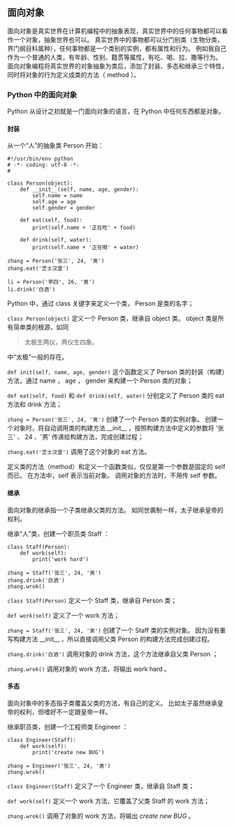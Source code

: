 ## 面向对象 ##
面向对象是真实世界在计算机编程中的抽象表现，真实世界中的任何事物都可以看作一个对象，抽象世界也可以。
真实世界中的事物都可以分门别类（生物分类，界门纲目科属种），任何事物都是一个类别的实例，都有属性和行为。
例如我自己作为一个普通的人类，有年龄、性别、籍贯等属性，有吃、喝、拉、撒等行为。
面向对象编程将真实世界的对象抽象为类后，添加了封装、多态和继承三个特性，同时将对象的行为定义成类的方法（ method ）。

### Python 中的面向对象 ###
Python 从设计之初就是一门面向对象的语言，在 Python 中任何东西都是对象。

#### 封装 ####
从一个“人”的抽象类 Person 开始：

```
#!/usr/bin/env python
# -*- coding: utf-8 -*-
#

class Person(object):
    def __init__(self, name, age, gender):
        self.name = name
        self.age = age
        self.gender = gender
    
    def eat(self, food):
        print(self.name + '正在吃' + food)
    
    def drink(self, water):
        print(self.name + '正在喝' + water)

zhang = Person('张三', 24, '男')
zhang.eat('芝士汉堡')

li = Person('李四', 26, '男')
li.drink('白酒')
````

Python 中，通过 class 关键字来定义一个类， Person 是类的名字；

```class Person(object)``` 定义一个 Person 类，继承自 object 类。 object 类是所有简单类的根源，如同

> 太极生两仪，两仪生四象。

中“太极”一般的存在。

```def init(self, name, age, gender)``` 这个函数定义了 Person 类的封装（构建）方法，通过 name ， age ， gender 来构建一个 Person 类的对象；

```def eat(self, food)``` 和 ```def drink(self, water)``` 分别定义了 Person 类的 eat 方法和 drink 方法；

```zhang = Person('张三', 24, '男')``` 创建了一个 Person 类的实例对象。
创建一个对象时，将自动调用类的构建方法 \_\_init\_\_ ，按照构建方法中定义的参数将 '张三' 、 24 、'男' 传递给构建方法，完成创建过程；

```zhang.eat('芝士汉堡')``` 调用了这个对象的 eat 方法。

定义类的方法（method）和定义一个函数类似，仅仅是第一个参数是固定的 self 而已。
在方法中，self 表示当前对象。
调用对象的方法时，不用传 self 参数。

#### 继承 ####
面向对象的继承指一个子类继承父类的方法。
如同世袭制一样，太子继承皇帝的权利。

继承“人”类，创建一个职员类 Staff ：

```
class Staff(Person):
    def work(self):
        print('work hard')

zhang = Staff('张三', 24, '男')
zhang.drink('白酒')
zhang.wrok()
```

```class Staff(Person)``` 定义一个 Staff 类，继承自 Person 类；

```def work(self)``` 定义了一个 work 方法；

```zhang = Staff('张三', 24, '男')``` 创建了一个 Staff 类的实例对象。
因为没有重写构建方法 \_\_init\_\_ ，所以直接调用父类 Person 的构建方法完成创建过程。

```zhang.drink('白酒')``` 调用对象的 drink 方法，这个方法继承自父类 Person ；

```zhang.wrok()``` 调用对象的 work 方法，将输出 work hard 。

#### 多态 ####
面向对象中的多态指子类覆盖父类的方法，有自己的定义。
比如太子虽然继承皇帝的权利，但嗜好不一定跟皇帝一样。

继承职员类，创建一个工程师类 Engineer ：

```
class Engineer(Staff):
    def work(self):
        print('create new BUG')

zhang = Engineer('张三', 24, '男')
zhang.wrok()
```

```class Engineer(Staff)``` 定义了一个 Engineer 类，继承自 Staff 类；

```def work(self)``` 定义一个 work 方法，它覆盖了父类 Staff 的 work 方法；

```zhang.wrok()``` 调用了对象的 work 方法，将输出 _create new BUG_ 。
